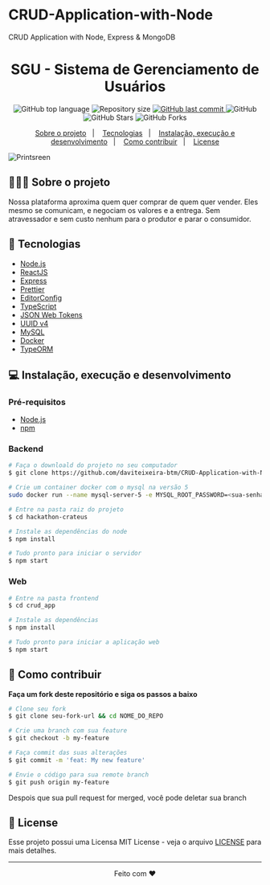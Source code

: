 # CRUD-Application-with-Node
CRUD Application with Node, Express &amp; MongoDB

<h1 align="center">
  SGU - Sistema de Gerenciamento de Usuários
</h1>

<p align="center">
  <img alt="GitHub top language" src="https://img.shields.io/github/languages/top/daviteixeira-btm/CRUD-Application-with-Node?style=flat-square">
  
  <img alt="Repository size" src="https://img.shields.io/github/repo-size/daviteixeira-btm/CRUD-Application-with-Node?style=flat-square">
  
  <a href="https://github.com/daviteixeira-btm/CRUD-Application-with-Node/commits">
    <img alt="GitHub last commit" src="https://img.shields.io/github/last-commit/daviteixeira-btm/CRUD-Application-with-Node?style=flat-square">
  </a>
  
  <img alt="GitHub" src="https://img.shields.io/github/license/daviteixeira-btm/CRUD-Application-with-Node?style=flat-square">

  <img alt="GitHub Stars" src="https://img.shields.io/github/stars/daviteixeira-btm/CRUD-Application-with-Node?style=social">
	<img alt="GitHub Forks" src="https://img.shields.io/github/forks/daviteixeira-btm/CRUD-Application-with-Node?style=social"> 
</p>
<p align="center">
  <a href="#-sobre-o-projeto">Sobre o projeto</a>&nbsp;&nbsp;&nbsp;|&nbsp;&nbsp;&nbsp;
  <a href="#-tecnologias">Tecnologias</a>&nbsp;&nbsp;&nbsp;|&nbsp;&nbsp;&nbsp;
  <a href="#-instalação-execução-e-desenvolvimento">Instalação, execução e desenvolvimento</a>&nbsp;&nbsp;&nbsp;|&nbsp;&nbsp;&nbsp;
  <a href="#-como-contribuir">Como contribuir</a>&nbsp;&nbsp;&nbsp;|&nbsp;&nbsp;&nbsp;
  <a href="#-license">License</a>
</p>

![Printsreen](https://github.com/daviteixeira-btm/CRUD-Application-with-Node/tree/main/crud_app/assets/img/index.png)

## 👨🏻‍💻 Sobre o projeto
<p>Nossa plataforma aproxima quem quer comprar de quem quer vender. Eles mesmo se comunicam, e negociam os valores e a entrega. Sem atravessador e sem custo nenhum para o produtor e parar o consumidor.
</p>

## 🚀 Tecnologias

- [Node.js](https://nodejs.org/en/)
- [ReactJS](https://reactjs.org/)
- [Express](https://expressjs.com/pt-br/)
- [Prettier](https://prettier.io/)
- [EditorConfig](https://editorconfig.org/)
- [TypeScript](https://www.typescriptlang.org/)
- [JSON Web Tokens](https://jwt.io/)
- [UUID v4](https://www.uuidgenerator.net/version4)
- [MySQL](https://www.mysql.com/)
- [Docker](https://www.docker.com/)
- [TypeORM](https://typeorm.io/#/)

## 💻 Instalação, execução e desenvolvimento

### Pré-requisitos

- [Node.js](https://nodejs.org/en/)
- [npm](https://www.npmjs.com/)

### Backend

```bash
# Faça o downloald do projeto no seu computador
$ git clone https://github.com/daviteixeira-btm/CRUD-Application-with-Node.git

# Crie um container docker com o mysql na versão 5
sudo docker run --name mysql-server-5 -e MYSQL_ROOT_PASSWORD=<sua-senha> -dp 3306:3306 mysql:5

# Entre na pasta raiz do projeto
$ cd hackathon-crateus

# Instale as dependências do node
$ npm install

# Tudo pronto para iniciar o servidor
$ npm start

```

### Web
```bash
# Entre na pasta frontend
$ cd crud_app

# Instale as dependências
$ npm install

# Tudo pronto para iniciar a aplicação web
$ npm start

```
## 🤔 Como contribuir

**Faça um fork deste repositório e siga os passos a baixo**

```bash
# Clone seu fork
$ git clone seu-fork-url && cd NOME_DO_REPO

# Crie uma branch com sua feature
$ git checkout -b my-feature

# Faça commit das suas alterações
$ git commit -m 'feat: My new feature'

# Envie o código para sua remote branch
$ git push origin my-feature
```
Despois que sua pull request for merged, você pode deletar sua branch

## 📝 License

Esse projeto possui uma Licensa MIT License - veja o arquivo [LICENSE](LICENSE) para mais detalhes.

---

<div align="center">

Feito com ❤️

</div>
